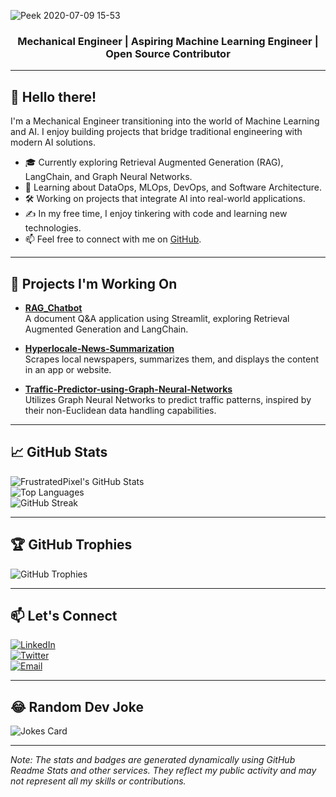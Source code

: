 ![Peek 2020-07-09 15-53](https://user-images.githubusercontent.com/7910856/87048834-84abea80-c1fc-11ea-9342-27b96a046ba4.gif)

<h3 align="center">Mechanical Engineer | Aspiring Machine Learning Engineer | Open Source Contributor</h3>

---

## 👋 Hello there!

I'm a Mechanical Engineer transitioning into the world of Machine Learning and AI. I enjoy building projects that bridge traditional engineering with modern AI solutions.

- 🎓 Currently exploring Retrieval Augmented Generation (RAG), LangChain, and Graph Neural Networks.  
- 🌱 Learning about DataOps, MLOps, DevOps, and Software Architecture.  
- 🛠️ Working on projects that integrate AI into real-world applications.  
- ✍️ In my free time, I enjoy tinkering with code and learning new technologies.  
- 📫 Feel free to connect with me on [GitHub](https://github.com/FrustratedPixel).

---

## 🚀 Projects I'm Working On

- **[RAG_Chatbot](https://github.com/FrustratedPixel/RAG_Chatbot)**  
  A document Q&A application using Streamlit, exploring Retrieval Augmented Generation and LangChain.

- **[Hyperlocale-News-Summarization](https://github.com/FrustratedPixel/Hyperlocale-News-Summarization)**  
  Scrapes local newspapers, summarizes them, and displays the content in an app or website.

- **[Traffic-Predictor-using-Graph-Neural-Networks](https://github.com/FrustratedPixel/Traffic-Predictor-using-Graph-Neural-Networks)**  
  Utilizes Graph Neural Networks to predict traffic patterns, inspired by their non-Euclidean data handling capabilities.

---

## 📈 GitHub Stats

![FrustratedPixel's GitHub Stats](https://github-readme-stats.vercel.app/api?username=FrustratedPixel&show_icons=true&theme=radical)  
![Top Languages](https://github-readme-stats.vercel.app/api/top-langs/?username=FrustratedPixel&layout=compact&theme=radical)  
![GitHub Streak](https://github-readme-streak-stats.herokuapp.com/?user=FrustratedPixel&theme=radical)

---

## 🏆 GitHub Trophies

![GitHub Trophies](https://github-profile-trophy.vercel.app/?username=FrustratedPixel&theme=radical)

---

## 📫 Let's Connect

[![LinkedIn](https://img.shields.io/badge/-LinkedIn-0e76a8?style=flat&logo=Linkedin&logoColor=white)](https://www.linkedin.com/in/your-linkedin-profile)  
[![Twitter](https://img.shields.io/badge/-Twitter-1DA1F2?style=flat&logo=Twitter&logoColor=white)](https://twitter.com/your-twitter-handle)  
[![Email](https://img.shields.io/badge/-Email-D14836?style=flat&logo=Gmail&logoColor=white)](mailto:your.email@example.com)

---

## 😂 Random Dev Joke

![Jokes Card](https://readme-jokes.vercel.app/api)

---

*Note: The stats and badges are generated dynamically using GitHub Readme Stats and other services. They reflect my public activity and may not represent all my skills or contributions.*  
